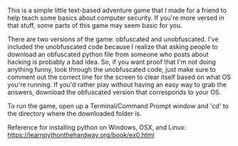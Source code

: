 This is a simple little text-based adventure game that I made for a friend to help teach some basics about computer security. If you're more versed in that stuff, some parts of this game may seem basic for you.


There are two versions of the game: obfuscated and unobfuscated. I've included the unobfuscated code because I realize that asking people to download an obfuscated python file from someone who posts about hacking is probably a bad idea. So, if you want proof that I'm not doing anything funny, look through the unobfuscated code, just make sure to comment out the correct line for the screen to clear itself based on what OS you're running. If you'd rather play without having an easy way to grab the answers, download the obfuscated version that corresponds to your OS.


To run the game, open up a Terminal/Command Prompt window and 'cd' to the directory where the downloaded folder is.

Reference for installing python on Windows, OSX, and Linux: https://learnpythonthehardway.org/book/ex0.html 


